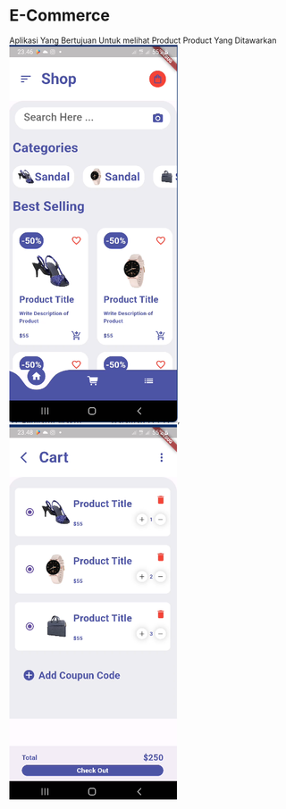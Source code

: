 # E-Commerce

Aplikasi Yang Bertujuan Untuk melihat Product Product Yang Ditawarkan
![Alt text](https://github.com/wahhya/Project-3/blob/main/Screenshot%202023-12-13%20234758.png),![Alt text](https://github.com/wahhya/Project-3/blob/main/Screenshot%202023-12-13%20234959.png)
